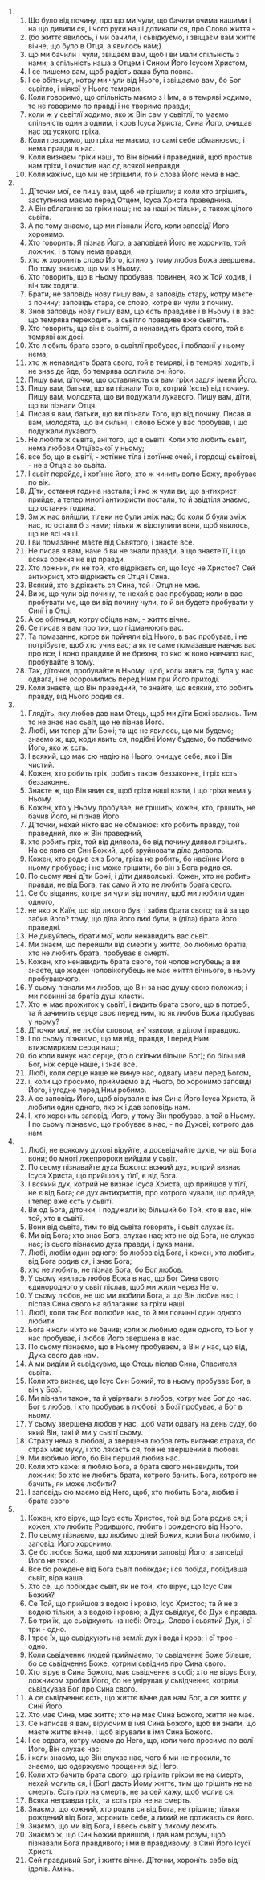 <ol>
  <li>
    <ol>
      <li>Що було від почину, про що ми чули, що бачили очима нашими і на що дивили ся, і чого руки наші дотикали ся, про Слово життя -</li>
      <li>(бо життє явилось, і ми бачили, і сьвідкуємо, і звіщаєм вам життє вічне, що було в Отця, а явилось нам;)</li>
      <li>що ми бачили і чули, звіщаєм вам, щоб і ви мали спільність з нами; а спільність наша з Отцем і Сином Його Ісусом Христом,</li>
      <li>І се пишемо вам, щоб радість ваша була повна.</li>
      <li>І се обітниця, котру ми чули від Нього, і звіщаємо вам, бо Бог сьвітло, і ніякої у Нього темряви.</li>
      <li>Коли говоримо, що спільність маємо з Ним, а в темряві ходимо, то не говоримо по правді і не творимо правди;</li>
      <li>коли ж у сьвітлї ходимо, яко ж Він сам у сьвітлї, то маємо спільність один з одним, і кров Ісуса Христа, Сина Його, очищав нас од усякого гріха.</li>
      <li>Коли говоримо, що гріха не маємо, то самі себе обманюємо, і нема правди в нас.</li>
      <li>Коли визнаєм гріхи наші, то Він вірний і праведний, щоб простив нам гріхи, і очистив нас од всякої неправди.</li>
      <li>Коли кажімо, що ми не згрішили, то й слова Його нема в нас.</li>
    </ol>
  </li>
  <li>
    <ol>
      <li>Дїточки мої, се пишу вам, щоб не грішили; а коли хто згрішить, заступника маємо перед Отцем, Ісуса Христа праведника.</li>
      <li>А Він вблаганнє за гріхи наші; не за наші ж тільки, а також цілого сьвіта.</li>
      <li>А по тому знаємо, що ми пізнали Його, коли заповідї Його хоронимо.</li>
      <li>Хто говорить: Я пізнав Його, а заповідей Його не хоронить, той ложник, і в тому нема правди,</li>
      <li>хто ж хоронить слово Його, істино у тому любов Божа звершена. По тому знаємо, що ми в Ньому.</li>
      <li>Хто говорить, що в Ньому пробував, повинен, яко ж Той ходив, і він так ходити.</li>
      <li>Брати, не заповідь нову пишу вам, а заповідь стару, котру маєте з почину; заповідь стара, се слово, котре ви чули з почину.</li>
      <li>Знов заповідь нову пишу вам, що єсть правдиве і в Ньому і в вас: що темрява переходить, а сьвітло правдиве вже сьвітить.</li>
      <li>Хто говорить, що він в сьвітлї, а ненавидить брата свого, той в темряві аж досі.</li>
      <li>Хто любить брата свого, в сьвітлї пробуває, і поблазнї у ньому нема;</li>
      <li>хто ж ненавидить брата свого, той в темряві, і в темряві ходить, і не знає де йде, бо темрява осліпила очі його.</li>
      <li>Пишу вам, дїточки, що оставляють ся вам гріхи задля імени Його.</li>
      <li>Пишу вам, батьки, що ви пізнали Того, котрий (єсть) від почину. Пишу вам, молодята, що ви подужали лукавого. Пишу вам, дїти, що ви пізнали Отця.</li>
      <li>Писав я вам, батьки, що ви пізнали Того, що від почину. Писав я вам, молодята, що ви сильні, і слово Боже у вас пробував, і що подужали лукавого.</li>
      <li>Не любіте ж сьвіта, анї того, що в сьвітї. Коли хто любить сьвіт, нема любови Отцївської у ньому;</li>
      <li>все бо, що в сьвітї, - хотїннє тїла і хотїннє очей, і гордощі сьвітові, - не з Отця а зо сьвіта.</li>
      <li>І сьвіт перейде, і хотїннє його; хто ж чинить волю Божу, пробуває по вік.</li>
      <li>Дїти, остання година настала; і яко ж чули ви, що антихрист прийде, а тепер многі антихристи постали, то й звідтіля знаємо, що остання година.</li>
      <li>Зміж нас вийшли, тільки не були зміж нас; бо коли б були зміж нас, то остали б з нами; тільки ж відступили вони, щоб явилось, що не всі наші.</li>
      <li>І ви помазаннє маєте від Сьвятого, і знаєте все.</li>
      <li>Не писав я вам, наче б ви не знали правди, а що знаєте її, і що всяка брехня не від правди.</li>
      <li>Хто ложник, як не той, хто відрікаєть ся, що Ісус не Христос? Сей антихрист, хто відрікаєть ся Отця і Сина.</li>
      <li>Всякий, хто відрікаєть ся Сина, той і Отця не має.</li>
      <li>Ви ж, що чули від почину, те нехай в вас пробував; коли в вас пробувати ме, що ви від почину чули, то й ви будете пробувати у Синї і в Отці.</li>
      <li>А се обітниця, котру обіцяв нам, - життє вічне.</li>
      <li>Се писав я вам про тих, що підманюють вас.</li>
      <li>Та помазаннє, котре ви прйняли від Нього, в вас пробував, і не потрібуєте, щоб хто учив вас; а як те саме помазавше навчає вас про все, і воно правдиве й не брехня, то яко ж воно навчало вас, пробувайте в тому.</li>
      <li>Так, дїточки, пробувайте в Ньому, щоб, коли явить ся, була у нас одвага, і не осоромились перед Ним при Його приході.</li>
      <li>Коли знаєте, що Він праведний, то знайте, що всякий, хто робить правду, від Нього родив ся.</li>
    </ol>
  </li>
  <li>
    <ol>
      <li>Глядїть, яку любов дав нам Отець, щоб ми дїти Божі звались. Тим то не знає нас сьвіт, що не пізнав Його.</li>
      <li>Любі, ми тепер дїти Божі; та ще не явилось, що ми будемо; знаємо ж, що, коди явить ся, подібні Йому будемо, бо побачимо Його, яко ж єсть.</li>
      <li>І всякий, що має сю надію на Нього, очищує себе, яко і Він чистий.</li>
      <li>Кожен, хто робить гріх, робить також беззаконнє, і гріх єсть беззаконнє.</li>
      <li>Знаєте ж, що Він явив ся, щоб гріхи наші взяти, і що гріха нема у Ньому.</li>
      <li>Кожен, хто у Ньому пробувае, не грішить; кожен, хто, грішить, не бачив Його, ні пізнав Його.</li>
      <li>Дїточки, нехай нїхто вас не обманює: хто робить правду, той праведний, яко ж Він праведний,</li>
      <li>хто робить гріх, той від диявола, бо від почину диявол грішить. На се явив ся Син Божий, щоб зруйновати дїла диявола.</li>
      <li>Кожен, хто родив ся з Бога, гріха не робить, бо насїннє Його в ньому пробуває; і не може грішити, бо він з Бога родив ся.</li>
      <li>По сьому явні дїти Божі, і дїти дияволські. Кожен, хто не робить правди, не від Бога, так само й хто не любить брата свого.</li>
      <li>Се бо віщаннє, котре ви чули від почину, щоб ми любили один одного,</li>
      <li>не яко ж Каїн, що від лихого був, і забив брата свого; та й за що забив його? тому, що дїла його лихі були, а (дїла) брата його праведні.</li>
      <li>Не дивуйтесь, брати мої, коли ненавидить вас сьвіт.</li>
      <li>Ми знаєм, що перейшли від смерти у життє, бо любимо братів; хто не любить брата, пробуває в смертї.</li>
      <li>Кожен, хто ненавидить брата свого, той чоловікогубець; а ви знаєте, що жоден чоловікогубець не має життя вічнього, в ньому пробуваючого.</li>
      <li>У сьому пізнали ми любов, що Він за нас душу свою положив; і ми повинні за братів душі класти.</li>
      <li>Хто ж має прожиток у сьвітї, і видить брата свого, що в потребі, та й зачинить серце своє перед ним, то як любов Божа пробуває у ньому?</li>
      <li>Дїточки мої, не любім словом, анї язиком, а ділом і правдою.</li>
      <li>І по сьому пізнаємо, що ми від, правди, і перед Ним втихомирюєм серця наші;</li>
      <li>бо коли винує нас серце, (то о скільки більше Бог); бо більший Бог, ніж серце наше, і знає все.</li>
      <li>Любі, коли серце наше не винуе нас, одвагу маєм перед Богом,</li>
      <li>і, коли що просимо, приймаємо від Нього, бо хоронимо заповіді Його, і угодне перед Ним робимо.</li>
      <li>А се заповідь Його, щоб вірували в імя Сина Його Ісуса Христа, й любили один одного, яко ж і дав заповідь нам.</li>
      <li>І, хто хоронить заповіді Його, у тому Він пробуває, а той в Ньому. І по сьому пізнаємо, що пробуває в нас, - по Духові, котрого дав нам.</li>
    </ol>
  </li>
  <li>
    <ol>
      <li>Любі, не всякому духові віруйте, а досьвідчайте духів, чи від Бога вони; бо многі лжепророки вийшли у сьвіт.</li>
      <li>По сьому пізнавайте духа Божого: всякий дух, котрий визнає Ісуса Христа, що прийшов у тїлї, є від Бога.</li>
      <li>І всякий дух, котрий не визнає Ісуса Христа, що прийшов у тїлї, не є від Бога; се дух антихристів, про котрого чували, що прийде, і тепер вже єсть у сьвітї.</li>
      <li>Ви од Бога, дїточки, і подужали їх; більший бо Той, хто в вас, ніж той, хто в сьвітї.</li>
      <li>Вони від сьвіта, тим то від сьвіта говорять, і сьвіт слухає їх.</li>
      <li>Ми від Бога; хто знає Бога, слухає нас; хто не від Бога, не слухає нас; із сього пізнаємо духа правди, і духа мани.</li>
      <li>Любі, любім один одного; бо любов від Бога, і кожен, хто любить, від Бога родив ся, і знає Бога;</li>
      <li>хто не любить, не пізнав Бога, бо Бог любов.</li>
      <li>У сьому явилась любов Божа в нас, що Бог Сина свого єдинородного у сьвіт післав, щоб ми жили через Него.</li>
      <li>У сьому любов, не що ми любили Бога, а що Він любив нас, і післав Сина свого на вблаганнє за гріхи наші.</li>
      <li>Любі, коли так Бог полюбив нас, то й ми повинні один одного любити.</li>
      <li>Бога ніколи нїхто не бачив; коли ж любимо один одного, то Бог у нас пробуває, і любов Його звершена в нас.</li>
      <li>По сьому пізнаємо, що в Ньому пробуваєм, а Він у нас, що від, Духа свого дав нам.</li>
      <li>А ми видїли й сьвідкувмо, що Отець післав Сина, Спасителя сьвіта.</li>
      <li>Коли хто визнає, що Ісус Син Божий, то в ньому пробуває Бог, а він у Бозї.</li>
      <li>Ми пізнали також, та й увірували в любов, котру має Бог до нас. Бог є любов, і хто пробуває в любові, в Бозї пробуває, а Бог в ньому.</li>
      <li>У сьому звершена любов у нас, щоб мати одвагу на день суду, бо який Він, такі й ми у сьвітї сьому.</li>
      <li>Страху нема в любові, а звершена любов геть виганяє страха, бо страх має муку, і хто лякаєть ся, той не звершений в любові.</li>
      <li>Ми любимо його, бо Він перший любив нас.</li>
      <li>Коли хто каже: я люблю Бога, а брата свого ненавидить, той ложник; бо хто не любить брата, котрого бачить. Бога, котрого не бачить, як може любити?</li>
      <li>І заповідь сю маємо від Него, щоб, хто любить Бога, любив і брата свого</li>
    </ol>
  </li>
  <li>
    <ol>
      <li>Кожен, хто вірує, що Ісус єсть Христос, той від Бога родив ся; і кожен, хто любить Родившого, любить і рожденого від Нього.</li>
      <li>По сьому пізнаємо, що любимо дітей Божих, коли Бога любимо, і заповіді Його хоронимо.</li>
      <li>Се бо любов Божа, щоб ми хоронили заповіді Його; а заповіді Його не тяжкі.</li>
      <li>Все бо рождене від Бога сьвіт побіждає; і ся побіда, побідивша сьвіт, віра наша.</li>
      <li>Хто се, що побіждає сьвіт, як не той, хто вірує, що Ісус Син Божий?</li>
      <li>Се Той, що прийшов з водою і кровю, Ісус Христос; та й не з водою тільки, а з водою і кровю; а Дух сьвідкує, бо Дух є правда.</li>
      <li>Бо три їх, що сьвідкують на небі: Отець, Слово і сьвятий Дух, і сї три - одно.</li>
      <li>І троє їх, що сьвідкують на землї: дух і вода і кров; і сї троє - одно.</li>
      <li>Коли сьвідченнє людей приймаємо, то сьвідченнє Боже більше, бо се сьвідченнє Боже, котрим сьвідчив про Сина свого.</li>
      <li>Хто вірує в Сина Божого, має сьвідченнє в собі; хто не вірує Богу, ложником зробив Його, бо не увірував у сьвідченнє, котрим сьвідкував Бог про Сина свого.</li>
      <li>А се сьвідченнє єсть, що життє вічне дав нам Бог, а се життє у Синї Його.</li>
      <li>Хто має Сина, має життє; хто не має Сина Божого, життя не має.</li>
      <li>Се написав я вам, віруючим в імя Сина Божого, щоб ви знали, що маєте життє вічне, і щоб вірували в імя Сина Божого.</li>
      <li>І се одвага, котру маємо до Него, що, коли чого просимо по волї Його, Він слухає нас;</li>
      <li>і коли знаємо, що Він слухає нас, чого б ми не просили, то знаємо, що одержуємо прощення від Него.</li>
      <li>Коли хто бачить брата свого, що грішить гріхом не на смерть, нехай молить ся, і (Бог) дасть Йому життє, тим що грішить не на смерть. Єсть гріх на смерть, не за сей кажу, щоб молив ся.</li>
      <li>Всяка неправда гріх, та єсть гріх не на смерть.</li>
      <li>Знаємо, що кожний, хто родив ся від Бога, не грішить; тільки рождений від Бога, хоронить себе, а лихий не дотикаєть ся його.</li>
      <li>Знаємо, що ми від Бога, і ввесь сьвіт у лихому лежить.</li>
      <li>Знаємо ж, що Син Божий прийшов, і дав нам розум, щоб пізнавали Бога правдивого; і ми в правдивому, в Синї Його Ісусї Христї.</li>
      <li>Сей правдивий Бог, і життє вічне. Дїточки, хоронїть себе від ідолів. Амінь.</li>
    </ol>
  </li>
</ol>